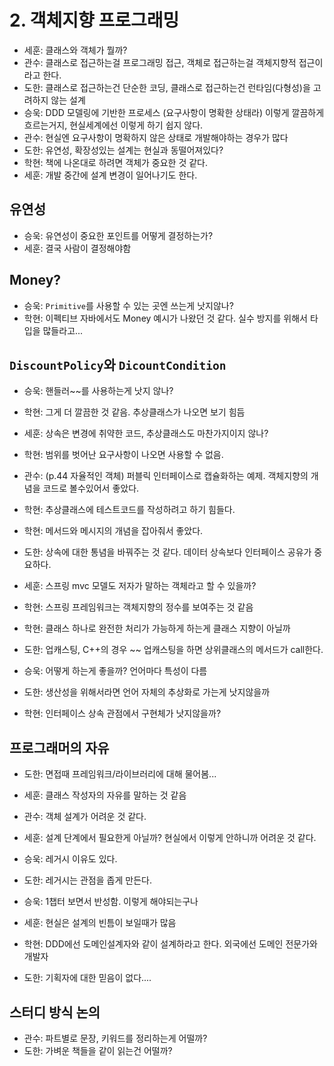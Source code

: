 # 2. 객체지향 프로그래밍

- 세훈: 클래스와 객체가 뭘까?
- 관수: 클래스로 접근하는걸 프로그래밍 접근, 객체로 접근하는걸 객체지향적 접근이라고 한다.
- 도한: 클래스로 접근하는건 단순한 코딩, 클래스로 접근하는건 런타임(다형성)을 고려하지 않는 설계
- 승욱: DDD 모델링에 기반한 프로세스 (요구사항이 명확한 상태라) 이렇게 깔끔하게 흐르는거지, 현실세계에선 이렇게 하기 쉽지 않다.
- 관수: 현실엔 요구사항이 명확하지 않은 상태로 개발해야하는 경우가 많다
- 도한: 유연성, 확장성있는 설계는 현실과 동떨어져있다?
- 학현: 책에 나온대로 하려면 객체가 중요한 것 같다.
- 세훈: 개발 중간에 설계 변경이 일어나기도 한다.

## 유연성

- 승욱: 유연성이 중요한 포인트를 어떻게 결정하는가?
- 세훈: 결국 사람이 결정해야함

## Money?

- 승욱: `Primitive`를 사용할 수 있는 곳엔 쓰는게 낫지않나?
- 학현: 이펙티브 자바에서도 Money 예시가 나왔던 것 같다. 실수 방지를 위해서 타입을 많들라고...

## `DiscountPolicy`와 `DicountCondition`

- 승욱: 핸들러~~를 사용하는게 낫지 않나?
- 학현: 그게 더 깔끔한 것 같음. 추상클래스가 나오면 보기 힘듬
- 세훈: 상속은 변경에 취약한 코드, 추상클래스도 마찬가지이지 않나?
- 학현: 범위를 벗어난 요구사항이 나오면 사용할 수 없음.

- 관수: (p.44 자율적인 객체) 퍼블릭 인터페이스로 캡슐화하는 예제. 객체지향의 개념을 코드로 볼수있어서 좋았다.
- 학현: 추상클래스에 테스트코드를 작성하려고 하기 힘들다.
- 학현: 메서드와 메시지의 개념을 잡아줘서 좋았다.

- 도한: 상속에 대한 통념을 바꿔주는 것 같다. 데이터 상속보다 인터페이스 공유가 중요하다.

- 세훈: 스프링 mvc 모델도 저자가 말하는 객체라고 할 수 있을까?
- 학현: 스프링 프레임워크는 객체지향의 정수를 보여주는 것 같음

- 학현: 클래스 하나로 완전한 처리가 가능하게 하는게 클래스 지향이 아닐까

- 도한: 업캐스팅, C++의 경우 ~~ 업캐스팅을 하면 상위클래스의 메서드가 call한다.
- 승욱: 어떻게 하는게 좋을까? 언어마다 특성이 다름
- 도한: 생산성을 위해서라면 언어 자체의 추상화로 가는게 낫지않을까
- 학현: 인터페이스 상속 관점에서 구현체가 낫지않을까?

## 프로그래머의 자유

- 도한: 면접때 프레임워크/라이브러리에 대해 물어봄...
- 세훈: 클래스 작성자의 자유를 말하는 것 같음

- 관수: 객체 설계가 어려운 것 같다.
- 세훈: 설계 단계에서 필요한게 아닐까? 현실에서 이렇게 안하니까 어려운 것 같다.
- 승욱: 레거시 이유도 있다.
- 도한: 레거시는 관점을 좁게 만든다.

- 승욱: 1챕터 보면서 반성함. 이렇게 해야되는구나
- 세훈: 현실은 설계의 빈틈이 보일때가 많음
- 학현: DDD에선 도메인설계자와 같이 설계하라고 한다. 외국에선 도메인 전문가와 개발자
- 도한: 기획자에 대한 믿음이 없다....

## 스터디 방식 논의

- 관수: 파트별로 문장, 키워드를 정리하는게 어떨까?
- 도한: 가벼운 책들을 같이 읽는건 어떨까?